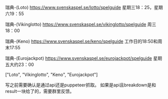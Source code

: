 瑞典-(Loto)
https://www.svenskaspel.se/lotto/spelguide
星期三18：25，星期六19：55

瑞典-(Vikinglotto)
https://www.svenskaspel.se/vikinglotto/spelguide
周三18：00

瑞典-(Keno)
https://www.svenskaspel.se/keno/spelguide
工作日的18:50和周末17:55

瑞典-(Eurojackpot)
https://www.svenskaspel.se/eurojackpot/spelguide
星期五大约23：00

["Loto", "Vikinglotto", "Keno", "Eurojackpot"]


写之前需要确认是通过api还是puppeteer抓取。
如果是api且breakdown是和result一块给了的，需要群里反馈。

